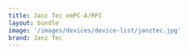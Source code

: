 ```yaml
---
title: Janz Tec emPC-A/RPI
layout: bundle
image: '/images/devices/device-list/janztec.jpg'
brand: Janz Tec
---
```

